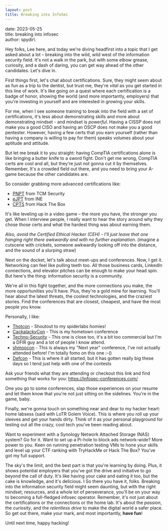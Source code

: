 ```yaml
---
layout: post
title: Breaking into InfoSec
---
```

date: 2023-05-25\
title: breaking into infosec\
author: spydir\

Hey folks, Lee here, and today we're diving headfirst into a topic that I get asked about a lot – breaking into the wild, wild west of the information security field. It's not a walk in the park, but with some elbow grease, curiosity, and a dash of daring, you can get way ahead of the other candidates. Let's dive in.

First things first, let's chat about certifications. Sure, they might seem about as fun as a trip to the dentist, but trust me, they're _vital_ as you get started in this line of work. It's like going on a quest where each certification is a badge of honor, showing the world (and more importantly, employers) that you're investing in yourself and are interested in growing your skills. 

For me, when I see someone training to break into the field with a set of certifications, it's less about demonstrating skills and more about demonstrating mindset - and mindset is _powerful_. Having a CISSP does not make you a good CISO and having an OSCP does not make you a good pentester. However, having a few certs that you earn yourself (rather than having a company is willing to pay for them) speaks volumes about your aptitude and attitude. 

But let me break it to you straight: having CompTIA certifications alone is like bringing a butter knife to a sword fight. Don't get me wrong, CompTIA certs are cool and all, but they're just not gonna cut it by themselves. Remember, It's a crowded field out there, and you need to bring your A-game because the other candidates are. 

So consider grabbing more advanced certifications like: 
- [PNPT](https://certifications.tcm-sec.com/) from TCM Security 
- [eJPT](https://my.ine.com/certifications) from INE 
- [CPTS](https://academy.hackthebox.com/preview/certifications) from Hack The Box

It's like leveling up in a video game – the more you have, the stronger you get. When I interview people, I really want to hear the story around why they chose those certs and what the hardest thing was about earning them. 

_Also, avoid the Certified Ethical Hacker (CEH) - I’ll just leave that one hanging right there awkwardly and with no further explanation._ 
(imagine a cutscene with crickets, someone awkwardly looking off into the distance, and the sound of a slurping straw)

Next on the docket, let's talk about meet-ups and conferences. Now, I get it. Networking can feel like pulling teeth too. All those business cards, LinkedIn connections, and elevator pitches can be enough to make your head spin. But here's the thing: information security is a community. 

We're all in this fight together, and the more connections you make, the more opportunities you'll have. Plus, they're a gold mine for learning. You'll hear about the latest threats, the coolest technologies, and the craziest stories. Find the conferences that are closest, cheapest, and have the most people you know. 

Personally, I like: 

- [Thotcon](https://www.thotcon.org/)  - Shoutout to my spiderlabs homies!
- [CackalackyCon](https://cackalackycon.org/) - This is my hometown conference
- [Techno-Security](https://www.technosecurity.us/) - This one is close too, it's a bit too commercial but I'm a DFIR guy and a lot of people I know attend. 
- [shmoocon](https://www.shmoocon.org/) - This is always my "Next year" conference, I've not actually attended before! I'm totally fomo on this one :-()
- [Defcon](https://www.defcon.org) - This is where it all started, but it has gotten really big these days so I tend just help with one of the contests

Ask your friends what they are attending or checkout this link and find something that works for you: https://infosec-conferences.com/


One you go to some conferences, slap those experiences on your resume and let them know that you're not just sitting on the sidelines. You're in the game, baby.

Finally, we're gonna touch on something near and dear to my hacker heart: home labsess (said with LoTR Golem Voice). This is where you roll up your sleeves and get your hands dirty. Think of it as your personal playground for testing out all the crazy, cool tech you've been reading about. 

Want to experiment with a Synology Network Attached Storage (NAS) system? Go for it. Want to set up a Pi-hole to block ads network-wide? More power to you. Keen on running penetration testing VMs to hone your skills and level up your CTF ranking with TryHackMe or Hack The Box? You've got my full support. 

The sky's the limit, and the best part is that you're learning by doing. Plus, it shows potential employers that you've got the drive and initiative to go beyond the call of duty. It's like having your cake and eating it too, but the cake is knowledge, and it's delicious.
I
So there you have it, folks. Breaking into the information security field might seem daunting, but with the right mindset, resources, and a whole lot of perseverance, you'll be on your way to becoming a full-fledged infosec operator. Remember, it's not just about the certifications or the connections or the home lab. It's about the _passion_, the _curiosity_, and the _relentless drive_ to make the digital world a safer place. So get out there, make your mark, and most importantly, **have fun**! 

Until next time, happy hacking!
